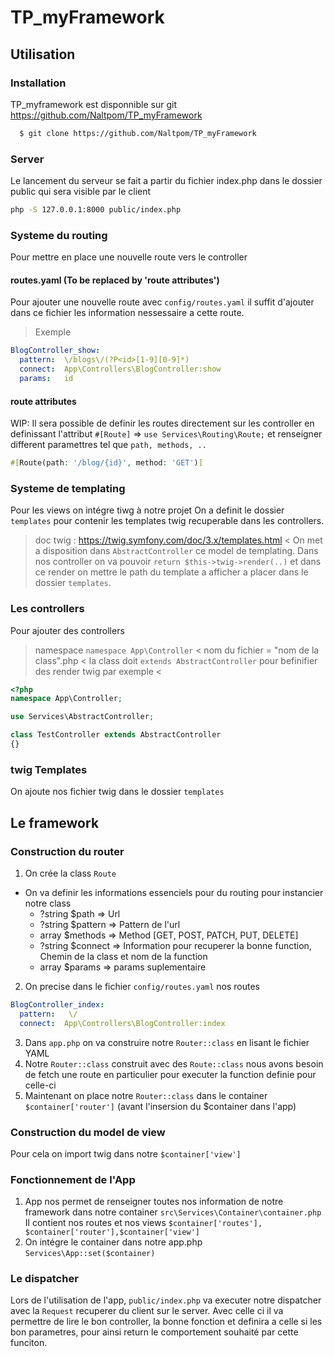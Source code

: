 # TP_myFramework

## Utilisation
### Installation 
TP_myframework est disponnible sur git https://github.com/Naltpom/TP_myFramework

```sh
  $ git clone https://github.com/Naltpom/TP_myFramework
```

### Server
Le lancement du serveur se fait a partir du fichier index.php dans le dossier public qui sera visible par le client 
```sh
php -S 127.0.0.1:8000 public/index.php
```



### Systeme du routing
Pour mettre en place une nouvelle route vers le controller
#### routes.yaml (To be replaced by 'route attributes')
Pour ajouter une nouvelle route avec `config/routes.yaml` il suffit d'ajouter dans ce fichier les information nessessaire a cette route.
>Exemple
```yaml
BlogController_show:
  pattern:  \/blogs\/(?P<id>[1-9][0-9]*)
  connect:  App\Controllers\BlogController:show
  params:   id
```
#### route attributes
WIP: Il sera possible de definir les routes directement sur les controller en definissant l'attribut `#[Route]` => `use Services\Routing\Route;` et renseigner different paramettres tel que `path, methods, ..`
```php
#[Route(path: '/blog/{id}', method: 'GET')]
```

### Systeme de templating
Pour les views on intégre tiwg à notre projet
On a definit le dossier `templates` pour contenir les templates twig recuperable dans les controllers.
> doc twig : https://twig.symfony.com/doc/3.x/templates.html <
On met a disposition dans `AbstractController` ce model de templating.
Dans nos controller on va pouvoir `return $this->twig->render(..)` et dans ce render on mettre le path du template a afficher a placer dans le dossier `templates`.

### Les controllers
Pour ajouter des controllers
> namespace `namespace App\Controller` <
> nom du fichier = "nom de la class".php <
> la class doit `extends AbstractController` pour befinifier des render twig par exemple <
```php #app/Controllers/TestController.php
<?php
namespace App\Controller;

use Services\AbstractController;

class TestController extends AbstractController
{}
```

### twig Templates
On ajoute nos fichier twig dans le dossier `templates`

## Le framework

### Construction du router
1. On crée la class `Route` 
- On va definir les informations essenciels pour du routing pour instancier notre class
    - ?string $path     => Url 
    - ?string $pattern  => Pattern de l'url
    - array $methods    => Method [GET, POST, PATCH, PUT, DELETE]
    - ?string $connect  => Information pour recuperer la bonne function, Chemin de la class et nom de la function
    - array $params     => params suplementaire

2. On precise dans le fichier `config/routes.yaml` nos routes
```yaml
BlogController_index:
  pattern:   \/
  connect:  App\Controllers\BlogController:index
```
3. Dans `app.php` on va construire notre `Router::class` en lisant le fichier YAML
4. Notre `Router::class` construit avec des `Route::class` nous avons besoin de fetch une route en particulier pour executer la function definie pour celle-ci
5. Maintenant on place notre `Router::class` dans le container `$container['router']` (avant l'insersion du $container dans l'app)


### Construction du model de view
Pour cela on import twig dans notre `$container['view']`

### Fonctionnement de l'App
1. App nos permet de renseigner toutes nos information de notre framework dans notre container `src\Services\Container\container.php`
Il contient nos routes et nos views 
`$container['routes'], $container['router'],$container['view']`
2. On intégre le container dans notre app.php `Services\App::set($container)`

### Le dispatcher
Lors de l'utilisation de l'app, `public/index.php` va executer notre dispatcher avec la `Request` recuperer du client sur le server.
Avec celle ci il va permettre de lire le bon controller, la bonne fonction et definira a celle si les bon parametres, pour ainsi return le comportement souhaité par cette funciton.